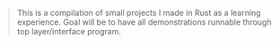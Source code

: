 > This is a compilation of small projects I made in Rust as a learning experience.
> Goal will be to have all demonstrations runnable through top layer/interface program.